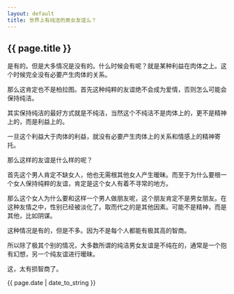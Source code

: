 ```yaml
---
layout: default
title: 世界上有纯洁的男女友谊么？
---
```

<h2>{{ page.title }}</h2>

是有的。但是大多情况是没有的。什么时候会有呢？就是某种利益在肉体之上。这个时候完全没有必要产生肉体的关系。

那么这肯定也不是柏拉图。首先这种纯粹的友谊绝不会成为爱情，否则怎么可能会保持纯洁。

其实保持纯洁的最好方式就是不纯洁，当然这个不纯洁不是肉体上的，更不是精神上的，而是利益上的。

一旦这个利益大于肉体的利益，就没有必要产生肉体上的关系和情感上的精神寄托。

那么这样的友谊是什么样的呢？

首先这个男人肯定不缺女人，他也无需根其他女人产生暧昧。而至于为什么要根一个女人保持纯粹的友谊，肯定是这个女人有着不寻常的地方。

那么这个女人为什么要和这样一个男人做朋友呢，这个朋友肯定不是男女朋友。在这种友情之中，性别已经被淡化了。取而代之的是其他因素。可能不是精神，而是其他，比如阴谋。

这种情况是有的，但是不多。因为不是每个人都能有极其高的智商。

所以除了极其个别的情况，大多数所谓的纯洁男女友谊是不纯在的，通常是一个抱有幻想，另一个纯友谊进行暧昧。

这，太有损智商了。



<p>{{ page.date | date_to_string }}</p>
